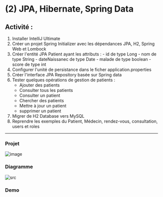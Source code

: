 # (2) JPA, Hibernate, Spring Data

## Activité :
1. Installer IntelliJ Ultimate
2. Créer un projet Spring Initializer avec les dépendances JPA, H2, Spring Web et Lombock
3. Créer l'entité JPA Patient ayant les attributs :
       - id de type Long
       - nom de type String
       - dateNaissanec de type Date
       - malade de type boolean
       - score de type int
4. Configurer l'unité de persistance dans le ficher application.properties 
5. Créer l'interface JPA Repository basée sur Spring data
6. Tester quelques opérations de gestion de patients :
    - Ajouter des patients
    - Consulter tous les patients
    - Consulter un patient
    - Chercher des patients
    - Mettre à jour un patient 
    - supprimer un patient
7. Migrer de H2 Database vers MySQL
8. Reprendre les exemples du Patient, Médecin, rendez-vous, consultation, users et roles
***

### Projet
![image](https://user-images.githubusercontent.com/92756846/226070680-2e65c258-9302-424e-abeb-f1a49f885c9c.png)

### Diagramme
![src](https://user-images.githubusercontent.com/92756846/226070818-4802f100-cd15-4ee6-90a0-e587403e7685.png)

### Demo


